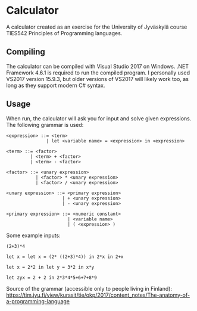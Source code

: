 # Calculator

A calculator created as an exercise for the University of Jyväskylä course TIES542 Principles of Programming languages.

## Compiling

The calculator can be compiled with Visual Studio 2017 on Windows. .NET Framework 4.6.1 is required to run the compiled program.
I personally used VS2017 version 15.9.3, but older versions of VS2017 will likely work too, as long as they support modern C# syntax.

## Usage

When run, the calculator will ask you for input and solve given expressions. The following grammar is used:


    <expression> ::= <term>
                   | let <variable name> = <expression> in <expression>
    
    <term> ::= <factor>
             | <term> + <factor>
             | <term> - <factor>
             
    <factor> ::= <unary expression>
               | <factor> * <unary expression>
               | <factor> / <unary expression>
    
    <unary expression> ::= <primary expression>
                         | + <unary expression>
                         | - <unary expression>
    
    <primary expression> ::= <numeric constant>
                           | <variable name>
                           | ( <expression> )

Some example inputs:

    (2+3)*4

    let x = let x = (2* ((2+3)*4)) in 2*x in 2+x

	let x = 2*2 in let y = 3*2 in x*y

	let zyx = 2 + 2 in 2*3*4*5+6+7+8*9

Source of the grammar (accessible only to people living in Finland): https://tim.jyu.fi/view/kurssit/tie/okp/2017/content_notes/The-anatomy-of-a-programming-language

